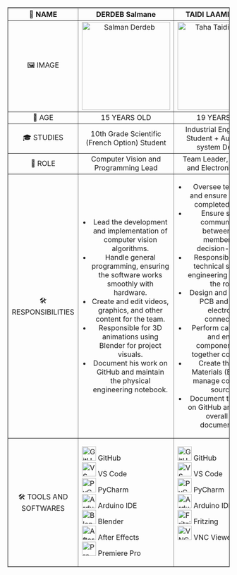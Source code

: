 <table border="1" style="width: 100%; border-collapse: collapse;">
    <thead>
        <tr>
            <th style="text-align: center; vertical-align: middle; width: 25%;">👤 NAME</th>
            <th style="text-align: center; vertical-align: middle; width: 25%;">DERDEB Salmane</th>
            <th style="text-align: center; vertical-align: middle; width: 25%;">TAIDI LAAMIRI TAHA</th>
            <th style="text-align: center; vertical-align: middle; width: 25%;">TAIDI LAAMIRI MORTADA</th>
        </tr>
    </thead>
    <tbody>
        <tr>
            <td style="text-align: center; vertical-align: middle;">🖼️ IMAGE</td>
            <td style="text-align: center; vertical-align: middle;"><img src="https://github.com/user-attachments/assets/70c6ed95-7fce-4ee0-840e-6f5b5265e15e" width="200" alt="Salman Derdeb"></td>
            <td style="text-align: center; vertical-align: middle;"><img src="https://github.com/user-attachments/assets/23f7989c-80eb-4c4a-bd4e-48854502ae04" width="200" alt="Taha Taidi Laamiri"></td>
            <td style="text-align: center; vertical-align: middle;"><img src="https://github.com/user-attachments/assets/5c9d1a28-243c-4c6f-8052-82998c2a2ced" width="200" alt="Mortada Taidi Laamiri"></td>
        </tr>
        <tr>
            <td style="text-align: center; vertical-align: middle;">🔢 AGE</td>
            <td style="text-align: center; vertical-align: middle;">15 YEARS OLD</td>
            <td style="text-align: center; vertical-align: middle;">19 YEARS OLD</td>
            <td style="text-align: center; vertical-align: middle;">16 YEARS OLD</td>
        </tr>
        <tr>
            <td style="text-align: center; vertical-align: middle;">🎓 STUDIES</td>
            <td style="text-align: center; vertical-align: middle;">10th Grade Scientific (French Option) Student</td>
            <td style="text-align: center; vertical-align: middle;">Industrial Engineering Student + Automated system Degree</td>
            <td style="text-align: center; vertical-align: middle;">11th Grade Physics and Math (French Option) Student</td>
        </tr>
        <tr>
            <td style="text-align: center; vertical-align: middle;">🎯 ROLE</td>
            <td style="text-align: center; vertical-align: middle;">Computer Vision and Programming Lead</td>
            <td style="text-align: center; vertical-align: middle;">Team Leader, Electrical and Electronics Lead</td>
            <td style="text-align: center; vertical-align: middle;">Fabrication and Conception Lead</td>
        </tr>
        <tr>
            <td style="text-align: center; vertical-align: middle;">🛠️ RESPONSIBILITIES</td>
            <td style="text-align: center; vertical-align: middle;">
                <ul style="list-style-type: disc; padding-left: 20px;">
                    <li>Lead the development and implementation of computer vision algorithms.</li>
                    <li>Handle general programming, ensuring the software works smoothly with hardware.</li>
                    <li>Create and edit videos, graphics, and other content for the team.</li>
                    <li>Responsible for 3D animations using Blender for project visuals.</li>
                    <li>Document his work on GitHub and maintain the physical engineering notebook.</li>
                </ul>
            </td>
            <td style="text-align: center; vertical-align: middle;">
                <ul style="list-style-type: disc; padding-left: 20px;">
                    <li>Oversee team tasks and ensure all work is completed on time.</li>
                    <li>Ensure smooth communication between team members and decision-makers.</li>
                    <li>Responsible for the technical study and engineering aspects of the robot.</li>
                    <li>Design and create the PCB and handle electronics connections.</li>
                    <li>Perform calculations and ensure components work together compatibly.</li>
                    <li>Create the Bill of Materials (BOM) and manage component sourcing.</li>
                    <li>Document the project on GitHub and manage overall team documentation.</li>
                </ul>
            </td>
            <td style="text-align: center; vertical-align: middle;">
                <ul style="list-style-type: disc; padding-left: 20px;">
                    <li>Take precise measurements for each part of the robot.</li>
                    <li>Design the robot from scratch and 3D print components.</li>
                    <li>Lead the assembly of the robot and handle all mechanical components.</li>
                    <li>Conduct testing, make improvements, and iterate on new versions of the design.</li>
                    <li>Document his part of the project on GitHub.</li>
                </ul>
            </td>
        </tr>
       <tr>
            <td style="text-align: center; vertical-align: middle;">🛠️ TOOLS AND SOFTWARES</td>
            <td style="text-align: left; vertical-align: top;">
                <ul style="list-style-type: none; padding-left: 0;">
                    <li><img src="https://img.icons8.com/fluency/48/000000/github.png" width="32" alt="GitHub"> GitHub</li>
                    <li><img src="https://img.icons8.com/color/48/000000/visual-studio-code-2019.png" width="32" alt="VS Code"> VS Code</li>
                    <li><img src="https://img.icons8.com/color/48/000000/pycharm.png" width="32" alt="PyCharm"> PyCharm</li>
                    <li><img src="https://img.icons8.com/color/48/000000/arduino.png" width="32" alt="Arduino IDE"> Arduino IDE</li>
                    <li><img src="https://img.icons8.com/color/48/000000/blender-3d.png" width="32" alt="Blender"> Blender</li>
                    <li><img src="https://img.icons8.com/color/48/000000/adobe-after-effects.png" width="32" alt="After Effects"> After Effects</li>
                    <li><img src="https://img.icons8.com/color/48/000000/adobe-premiere-pro.png" width="32" alt="Premiere Pro"> Premiere Pro</li>                    
                </ul>
            </td>
            <td style="text-align: left; vertical-align: top;">
                <ul style="list-style-type: none; padding-left: 0;">
                    <li><img src="https://img.icons8.com/fluency/48/000000/github.png" width="32" alt="GitHub"> GitHub</li>
                    <li><img src="https://img.icons8.com/fluency/48/000000/visual-studio-code-2019.png" width="32" alt="VS Code"> VS Code</li>
                    <li><img src="https://img.icons8.com/color/48/000000/pycharm.png" width="32" alt="PyCharm"> PyCharm</li>
                    <li><img src="https://img.icons8.com/color/48/000000/arduino.png" width="32" alt="Arduino IDE"> Arduino IDE</li>
                    <li><img src="https://img.icons8.com/fluency/48/000000/circuit.png" width="32" alt="Fritzing"> Fritzing</li>
                    <li><img src="https://img.icons8.com/fluency/48/000000/network.png" width="32" alt="VNC Viewer"> VNC Viewer</li>
                </ul>
            </td>
            <td style="text-align: left; vertical-align: top;">
                <ul style="list-style-type: none; padding-left: 0; display: flex; flex-direction: column; gap: 10px;">
                    <li style="display: flex; align-items: center;">
                        <img src="https://img.icons8.com/fluency/48/000000/github.png" width="32" alt="GitHub Logo">
                        <span style="margin-left: 8px;">GitHub</span>
                    </li>
                    <li style="display: flex; align-items: center;">
                        <img src="https://cdn.jsdelivr.net/gh/devicons/devicon/icons/blender/blender-original.svg" width="32" alt="Blender Logo">
                        <span style="margin-left: 8px;">Blender</span>
                    </li>
                    <li style="display: flex; align-items: center;">
                        <img src="https://github.com/user-attachments/assets/9622f29f-0532-4cea-8713-8ae77dbe80ec" width="32" alt="Creality Print Logo">
                        <span style="margin-left: 8px;">CrealityPrint</span>
                    </li>
                    <li style="display: flex; align-items: center;">
                        <img src="https://github.com/user-attachments/assets/899d33c8-cb89-4db9-bf12-0dd8760016fd" width="32" alt="Onshape Logo">
                        <span style="margin-left: 8px;">Onshape</span>
                    </li>
                </ul>
            </td>
        </tr>
